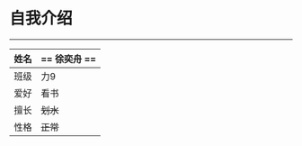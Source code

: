 # 自我介绍 
---
| 姓名   | == 徐奕舟 == |
| ------ | ---- |
| 班级 |  力9    |
| 爱好 | 看书  |
| 擅长 | ~~划水~~  |
| 性格 | ~~正常~~  |

